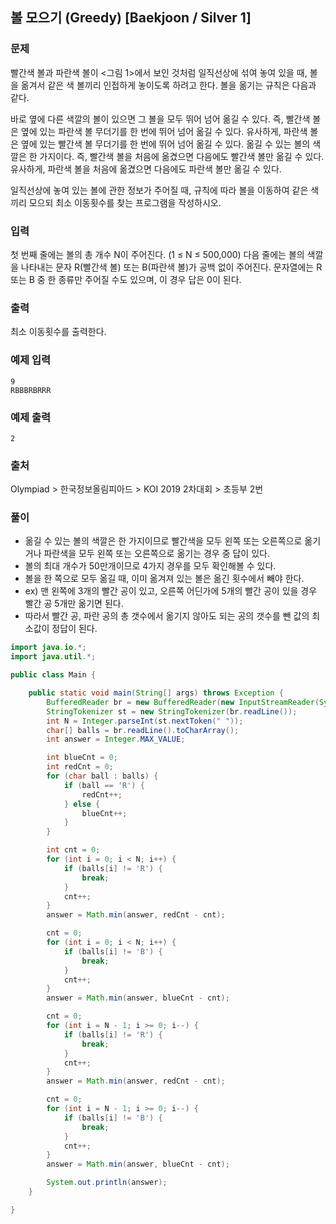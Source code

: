 ## 볼 모으기 (Greedy) [Baekjoon / Silver 1]

### 문제

빨간색 볼과 파란색 볼이 <그림 1>에서 보인 것처럼 일직선상에 섞여 놓여 있을 때, 볼을 옮겨서 같은 색 볼끼리 인접하게 놓이도록 하려고 한다. 볼을 옮기는 규칙은 다음과 같다.

바로 옆에 다른 색깔의 볼이 있으면 그 볼을 모두 뛰어 넘어 옮길 수 있다. 즉, 빨간색 볼은 옆에 있는 파란색 볼 무더기를 한 번에 뛰어 넘어 옮길 수 있다. 유사하게, 파란색 볼은 옆에 있는 빨간색 볼 무더기를 한 번에 뛰어 넘어 옮길 수 있다.
옮길 수 있는 볼의 색깔은 한 가지이다. 즉, 빨간색 볼을 처음에 옮겼으면 다음에도 빨간색 볼만 옮길 수 있다. 유사하게, 파란색 볼을 처음에 옮겼으면 다음에도 파란색 볼만 옮길 수 있다.

일직선상에 놓여 있는 볼에 관한 정보가 주어질 때, 규칙에 따라 볼을 이동하여 같은 색끼리 모으되 최소 이동횟수를 찾는 프로그램을 작성하시오.

### 입력

첫 번째 줄에는 볼의 총 개수 N이 주어진다. (1 ≤ N ≤ 500,000) 다음 줄에는 볼의 색깔을 나타내는 문자 R(빨간색 볼) 또는 B(파란색 볼)가 공백 없이 주어진다. 문자열에는 R 또는 B 중 한 종류만 주어질 수도 있으며, 이 경우 답은 0이 된다.

### 출력

최소 이동횟수를 출력한다.

### 예제 입력

```
9
RBBBRBRRR
```

### 예제 출력

```
2
```

### 출처

Olympiad > 한국정보올림피아드 > KOI 2019 2차대회 > 초등부 2번

### 풀이

- 옮길 수 있는 볼의 색깔은 한 가지이므로 빨간색을 모두 왼쪽 또는 오른쪽으로 옮기거나 파란색을 모두 왼쪽 또는 오른쪽으로 옮기는 경우 중 답이 있다.
- 볼의 최대 개수가 50만개이므로 4가지 경우를 모두 확인해볼 수 있다.
- 볼을 한 쪽으로 모두 옮길 때, 이미 옮겨져 있는 볼은 옮긴 횟수에서 빼야 한다.
- ex) 맨 왼쪽에 3개의 빨간 공이 있고, 오른쪽 어딘가에 5개의 빨간 공이 있을 경우 빨간 공 5개만 옮기면 된다.
- 따라서 빨간 공, 파란 공의 총 갯수에서 옮기지 않아도 되는 공의 갯수를 뺀 값의 최소값이 정답이 된다.

```java
import java.io.*;
import java.util.*;

public class Main {

    public static void main(String[] args) throws Exception {
        BufferedReader br = new BufferedReader(new InputStreamReader(System.in));
        StringTokenizer st = new StringTokenizer(br.readLine());
        int N = Integer.parseInt(st.nextToken(" "));
        char[] balls = br.readLine().toCharArray();
        int answer = Integer.MAX_VALUE;

        int blueCnt = 0;
        int redCnt = 0;
        for (char ball : balls) {
            if (ball == 'R') {
                redCnt++;
            } else {
                blueCnt++;
            }
        }

        int cnt = 0;
        for (int i = 0; i < N; i++) {
            if (balls[i] != 'R') {
                break;
            }
            cnt++;
        }
        answer = Math.min(answer, redCnt - cnt);

        cnt = 0;
        for (int i = 0; i < N; i++) {
            if (balls[i] != 'B') {
                break;
            }
            cnt++;
        }
        answer = Math.min(answer, blueCnt - cnt);

        cnt = 0;
        for (int i = N - 1; i >= 0; i--) {
            if (balls[i] != 'R') {
                break;
            }
            cnt++;
        }
        answer = Math.min(answer, redCnt - cnt);

        cnt = 0;
        for (int i = N - 1; i >= 0; i--) {
            if (balls[i] != 'B') {
                break;
            }
            cnt++;
        }
        answer = Math.min(answer, blueCnt - cnt);

        System.out.println(answer);
    }

}
```
